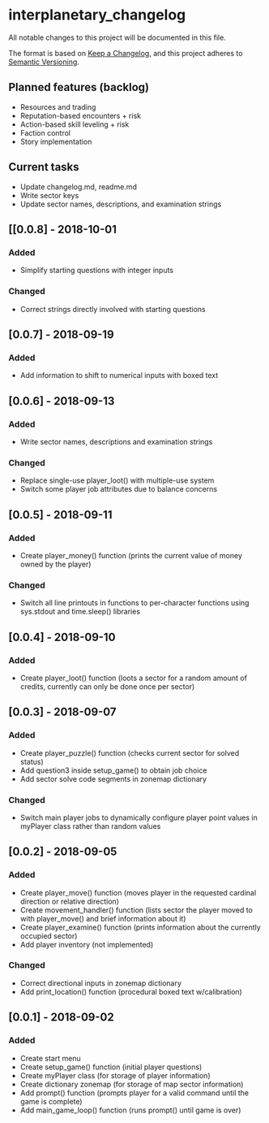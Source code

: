 # interplanetary_changelog
All notable changes to this project will be documented in this file.

The format is based on [Keep a Changelog](https://keepachangelog.com/en/1.0.0/),
and this project adheres to [Semantic Versioning](https://semver.org/spec/v2.0.0.html).

## Planned features (backlog)
- Resources and trading
- Reputation-based encounters + risk
- Action-based skill leveling + risk
- Faction control
- Story implementation

## Current tasks
- Update changelog.md, readme.md
- Write sector keys
- Update sector names, descriptions, and examination strings

## [[0.0.8] - 2018-10-01

### Added
- Simplify starting questions with integer inputs

### Changed
- Correct strings directly involved with starting questions

## [0.0.7] - 2018-09-19

### Added
- Add information to shift to numerical inputs with boxed text

## [0.0.6] - 2018-09-13

### Added
- Write sector names, descriptions and examination strings

### Changed
- Replace single-use player_loot() with multiple-use system
- Switch some player job attributes due to balance concerns

## [0.0.5] - 2018-09-11

### Added
- Create player_money() function (prints the current value of money owned by the player)

### Changed
- Switch all line printouts in functions to per-character functions using sys.stdout and time.sleep() libraries

## [0.0.4] - 2018-09-10

### Added
- Create player_loot() function (loots a sector for a random amount of credits, currently can only be done once per sector)

## [0.0.3] - 2018-09-07

### Added
- Create player_puzzle() function (checks current sector for solved status)
- Add question3 inside setup_game() to obtain job choice
- Add sector solve code segments in zonemap dictionary

### Changed
- Switch main player jobs to dynamically configure player point values in myPlayer class rather than random values

## [0.0.2] - 2018-09-05

### Added
- Create player_move() function (moves player in the requested cardinal direction or relative direction)
- Create movement_handler() function (lists sector the player moved to with player_move() and brief information about it)
- Create player_examine() function (prints information about the currently occupied sector)
- Add player inventory (not implemented)

### Changed
- Correct directional inputs in zonemap dictionary
- Add print_location() function (procedural boxed text w/calibration)

## [0.0.1] - 2018-09-02

### Added
- Create start menu
- Create setup_game() function (initial player questions)
- Create myPlayer class (for storage of player information)
- Create dictionary zonemap (for storage of map sector information)
- Add prompt() function (prompts player for a valid command until the game is complete)
- Add main_game_loop() function (runs prompt() until game is over)
